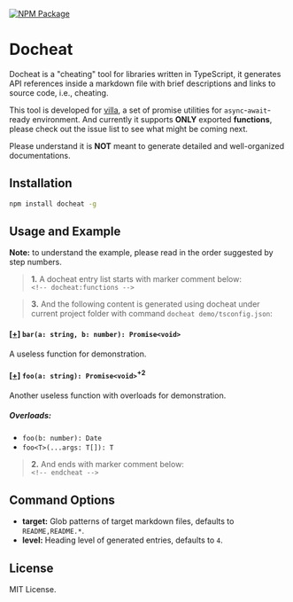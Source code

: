 [![NPM Package](https://badge.fury.io/js/docheat.svg)](https://www.npmjs.com/package/docheat)

# Docheat

Docheat is a "cheating" tool for libraries written in TypeScript, it generates
API references inside a markdown file with brief descriptions and links to
source code, i.e., cheating.

This tool is developed for [villa](https://github.com/vilic/villa), a set
of promise utilities for `async`-`await`-ready environment. And currently it
supports **ONLY** exported **functions**, please check out the issue list to
see what might be coming next.

Please understand it is **NOT** meant to generate detailed and well-organized
documentations.

## Installation

```sh
npm install docheat -g
```

## Usage and Example

**Note:** to understand the example, please read in the order suggested by step
numbers.

> **1.** A docheat entry list starts with marker comment below:<br>
> `<!-- docheat:functions -->`

<!-- quotes-separator -->

> **3.** And the following content is generated using docheat under
> current project folder with command `docheat demo/tsconfig.json`:

<!-- docheat:functions -->

#### [[+]](demo/bar.ts#L4) `bar(a: string, b: number): Promise<void>`

A useless function for demonstration.

#### [[+]](demo/foo.ts#L4) `foo(a: string): Promise<void>`<sup>+2</sup>

Another useless function with overloads for demonstration.

##### Overloads:

- `foo(b: number): Date`
- `foo<T>(...args: T[]): T`

<!-- endcheat -->

> **2.** And ends with marker comment below:<br>
> `<!-- endcheat -->`

## Command Options

- **target:** Glob patterns of target markdown files, defaults to
  `README,README.*`.
- **level:** Heading level of generated entries, defaults to `4`.

## License

MIT License.
